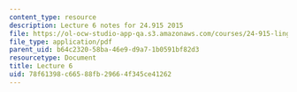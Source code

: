 ```yaml
---
content_type: resource
description: Lecture 6 notes for 24.915 2015
file: https://ol-ocw-studio-app-qa.s3.amazonaws.com/courses/24-915-linguistic-phonetics-fall-2015/78f61398c66588fb29664f345ce41262_MIT24_915F15_lec6.pdf
file_type: application/pdf
parent_uid: b64c2320-58ba-46e9-d9a7-1b0591bf82d3
resourcetype: Document
title: Lecture 6
uid: 78f61398-c665-88fb-2966-4f345ce41262
---
```

